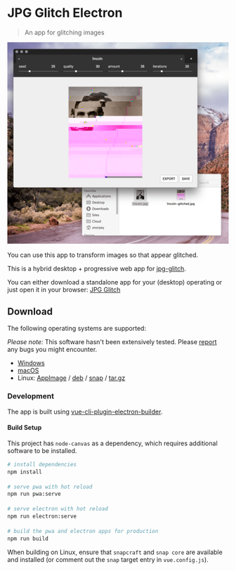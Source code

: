 # JPG Glitch Electron

> An app for glitching images

![Windows Screenshot](assets/screenshots/mac/01.png)

You can use this app to transform images so that appear glitched.

This is a hybrid desktop + progressive web app for [jpg-glitch](https://snorpey.github.io/jpg-glitch).

You can either download a standalone app for your (desktop) operating or just open it in your browser: [
JPG Glitch](https://snorpey.github.io/jpg-glitch-electron)

## Download
The following operating systems are supported:

_Please note:_ This software hasn't been extensively tested. Please [report](../../issues) any bugs you might encounter.

* [Windows](https://github.com/snorpey/jpg-glitch-electron/releases/download/v0.1.3/JPG.Glitch.Setup.0.1.3.exe)
* [macOS](https://github.com/snorpey/jpg-glitch-electron/releases/download/v0.1.3/JPG.Glitch-0.1.3.dmg)
* Linux: [AppImage](https://github.com/snorpey/jpg-glitch-electron/releases/download/v0.1.3/JPG.Glitch-0.1.3.AppImage) / [deb](https://github.com/snorpey/jpg-glitch-electron/releases/download/v0.1.3/jpg-glitch-electron_0.1.3_amd64.deb) / [snap](https://github.com/snorpey/jpg-glitch-electron/releases/download/v0.1.3/jpg-glitch-electron_0.1.3_amd64.snap) / [tar.gz](https://github.com/snorpey/jpg-glitch-electron/releases/download/v0.1.3/jpg-glitch-electron-0.1.3.tar.gz)


### Development

The app is built using [vue-cli-plugin-electron-builder](https://nklayman.github.io/vue-cli-plugin-electron-builder).

#### Build Setup

This project has `node-canvas` as a dependency, which requires additional software to be installed.

``` bash
# install dependencies
npm install

# serve pwa with hot reload
npm run pwa:serve

# serve electron with hot reload
npm run electron:serve

# build the pwa and electron apps for production
npm run build

``` 

When building on Linux, ensure that `snapcraft` and `snap core` are available and installed (or comment out the `snap` target entry in `vue.config.js`).
